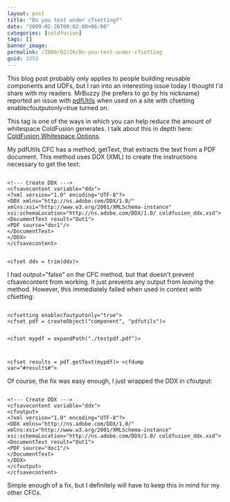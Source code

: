 ```yaml
---
layout: post
title: "Do you test under cfsetting?"
date: "2009-02-26T09:02:00+06:00"
categories: [coldfusion]
tags: []
banner_image: 
permalink: /2009/02/26/Do-you-test-under-cfsetting
guid: 3253
---
```


This blog post probably only applies to people building reusable components and UDFs, but I ran into an interesting issue today I thought I'd share with my readers. MrBuzzy (he prefers to go by his nickname) reported an issue with <a href="http://pdfutils.riaforge.org">pdfUtils</a> when used on a site with cfsetting enablecfoutputonly=true turned on. 

This tag is one of the ways in which you can help reduce the amount of whitespace ColdFusion generates. I talk about this in depth here: <a href="http://www.raymondcamden.com/index.cfm/2006/7/26/ColdFusion-Whitespace-Options">ColdFusion Whitespace Options</a>. 

My pdfUtils CFC has a method, getText, that extracts the text from a PDF document. This method uses DDX (XML) to create the instructions necessary to get the text:

<code>
&lt;!--- Create DDX ---&gt;
&lt;cfsavecontent variable="ddx"&gt;
&lt;?xml version="1.0" encoding="UTF-8"?&gt;
&lt;DDX xmlns="http://ns.adobe.com/DDX/1.0/" xmlns:xsi="http://www.w3.org/2001/XMLSchema-instance" xsi:schemaLocation="http://ns.adobe.com/DDX/1.0/ coldfusion_ddx.xsd"&gt;
&lt;DocumentText result="Out1"&gt;
&lt;PDF source="doc1"/&gt;
&lt;/DocumentText&gt;
&lt;/DDX&gt;
&lt;/cfsavecontent&gt;
	
&lt;cfset ddx = trim(ddx)&gt;
</code>

I had output="false" on the CFC method, but that doesn't prevent cfsavecontent from working. It just prevents any output from <i>leaving</i> the method. However, this immediately failed when used in context with cfsetting:

<code>
&lt;cfsetting enablecfoutputonly="true"&gt;
&lt;cfset pdf = createObject("component", "pdfutils")&gt;

&lt;cfset mypdf = expandPath("./testpdf.pdf")&gt;

&lt;cfset results = pdf.getText(mypdf)&gt;
&lt;cfdump var="#results#"&gt;
</code>

Of course, the fix was easy enough, I just wrapped the DDX in cfoutput:

<code>
&lt;!--- Create DDX ---&gt;
&lt;cfsavecontent variable="ddx"&gt;
&lt;cfoutput&gt;		
&lt;?xml version="1.0" encoding="UTF-8"?&gt;
&lt;DDX xmlns="http://ns.adobe.com/DDX/1.0/" xmlns:xsi="http://www.w3.org/2001/XMLSchema-instance" xsi:schemaLocation="http://ns.adobe.com/DDX/1.0/ coldfusion_ddx.xsd"&gt;
&lt;DocumentText result="Out1"&gt;
&lt;PDF source="doc1"/&gt;
&lt;/DocumentText&gt;
&lt;/DDX&gt;
&lt;/cfoutput&gt;		
&lt;/cfsavecontent&gt;
</code>

Simple enough of a fix, but I definitely will have to keep this in mind for my other CFCs.